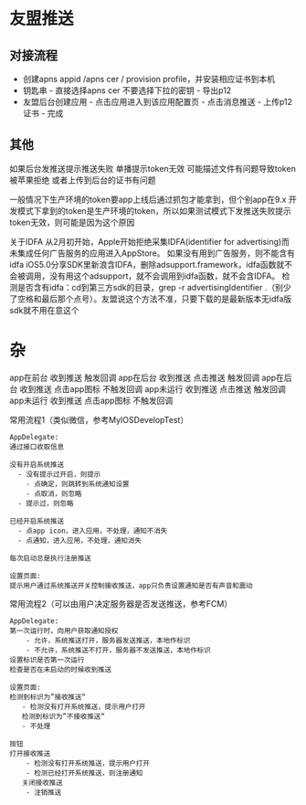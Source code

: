 


# 友盟推送
## 对接流程
- 创建apns appid /apns cer / provision profile，并安装相应证书到本机
- 钥匙串 - 直接选择apns cer 不要选择下拉的密钥 - 导出p12 
- 友盟后台创建应用 - 点击应用进入到该应用配置页 - 点击消息推送 - 上传p12证书 - 完成

## 其他
如果后台发推送提示推送失败 单播提示token无效 可能描述文件有问题导致token被苹果拒绝 或者上传到后台的证书有问题

一般情况下生产环境的token要app上线后通过抓包才能拿到，但个别app在9.x 开发模式下拿到的token是生产环境的token，所以如果测试模式下发推送失败提示token无效，则可能是因为这个原因

关于IDFA
从2月初开始，Apple开始拒绝采集IDFA(identifier for advertising)而未集成任何广告服务的应用进入AppStore。
如果没有用到广告服务，则不能含有idfa
iOS5.0分享SDK里新浪含IDFA，删除adsupport.framework，idfa函数就不会被调用，没有用这个adsupport，就不会调用到idfa函数，就不会含IDFA。
检测是否含有idfa：cd到第三方sdk的目录，grep -r advertisingIdentifier .（别少了空格和最后那个点号）。友盟说这个方法不准，只要下载的是最新版本无idfa版sdk就不用在意这个






# 杂
app在前台 收到推送 触发回调
app在后台 收到推送 点击推送 触发回调
app在后台 收到推送 点击app图标 不触发回调
app未运行 收到推送 点击推送 触发回调
app未运行 收到推送 点击app图标 不触发回调


常用流程1（类似微信，参考MyIOSDevelopTest）
```
AppDelegate:
通过接口收取信息

没有开启系统推送
  - 没有提示过开启，则提示
    - 点确定，则跳转到系统通知设置
    - 点取消，则忽略
  - 提示过，则忽略

已经开启系统推送
  - 点app icon，进入应用，不处理，通知不消失
  - 点通知，进入应用，不处理，通知消失

每次启动总是执行注册推送

设置页面:
提示用户通过系统推送开关控制接收推送，app只负责设置通知是否有声音和震动
```

常用流程2（可以由用户决定服务器是否发送推送，参考FCM）
```
AppDelegate:
第一次运行时，向用户获取通知授权
    - 允许，系统推送打开，服务器发送推送，本地作标识
    - 不允许，系统推送不打开，服务器不发送推送，本地作标识
设置标识是否第一次运行
检查是否在未启动的时候收到推送

设置页面:
检测到标识为”接收推送“
   - 检测没有打开系统推送，提示用户打开
   检测到标识为”不接收推送“
   - 不处理

按钮
打开接收推送
    - 检测没有打开系统推送，提示用户打开
    - 检测已经打开系统推送，则注册通知
   关闭接收推送
    - 注销推送
```
